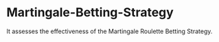 # Martingale-Betting-Strategy
It assesses the effectiveness of the Martingale Roulette Betting Strategy.
